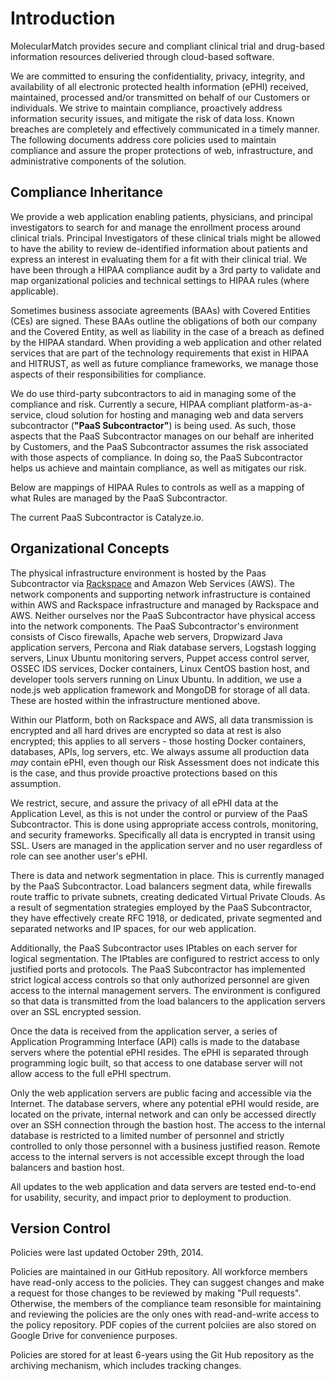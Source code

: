 # Introduction

MolecularMatch provides secure and compliant clinical trial and drug-based information resources deliveried through cloud-based software. 

We are committed to ensuring the confidentiality, privacy, integrity, and availability of all electronic protected health information (ePHI) received, maintained, processed and/or transmitted on behalf of our Customers or individuals.  We strive to maintain compliance, proactively address information security issues, and mitigate the risk of data loss.  Known breaches are completely and effectively communicated in a timely manner. The following documents address core policies used to maintain compliance and assure the proper protections of web, infrastructure, and administrative components of the solution.

## Compliance Inheritance

We provide a web application enabling patients, physicians, and principal investigators to search for and manage the enrollment process around clinical trials.  Principal Investigators of these clinical trials might be allowed to have the ability to review de-identified information about patients and express an interest in evaluating them for a fit with their clinical trial.  We have been through a HIPAA compliance audit by a 3rd party to validate and map organizational policies and technical settings to HIPAA rules (where applicable). 

Sometimes business associate agreements (BAAs) with Covered Entities (CEs) are signed. These BAAs outline the obligations of both our company and the Covered Entity, as well as liability in the case of a breach as defined by the HIPAA standard. When providing a web application and other related services that are part of the technology requirements that exist in HIPAA and HITRUST, as well as future compliance frameworks, we manage those aspects of their responsibilities for compliance. 

We do use third-party subcontractors to aid in managing some of the compliance and risk.  Currently a secure, HIPAA compliant platform-as-a-service, cloud solution for hosting and managing web and data servers subcontractor (**"PaaS Subcontractor"**) is being used.  As such, those aspects that the PaaS Subcontractor manages on our behalf are inherited by Customers, and the PaaS Subcontractor assumes the risk associated with those aspects of compliance. In doing so, the PaaS Subcontractor helps us achieve and maintain compliance, as well as mitigates our risk.

Below are mappings of HIPAA Rules to controls as well as a mapping of what Rules are managed by the PaaS Subcontractor.

The current PaaS Subcontractor is Catalyze.io.

## Organizational Concepts

The physical infrastructure environment is hosted by the Paas Subcontractor via [Rackspace](http://broadcast.rackspace.com/downloads/pdfs/RackspaceSecurityApproach.pdf) and Amazon Web Services (AWS). The network components and supporting network infrastructure is contained within AWS and Rackspace infrastructure and managed by Rackspace and AWS. Neither ourselves nor the PaaS Subcontractor have physical access into the network components. The PaaS Subcontractor's environment consists of Cisco firewalls, Apache web servers, Dropwizard Java application servers, Percona and Riak database servers, Logstash logging servers, Linux Ubuntu monitoring servers, Puppet access control server, OSSEC IDS services, Docker containers, Linux CentOS bastion host, and developer tools servers running on Linux Ubuntu.  In addition, we use a node.js web application framework and MongoDB for storage of all data.  These are hosted within the infrastructure mentioned above.

Within our Platform, both on Rackspace and AWS, all data transmission is encrypted and all hard drives are encrypted so data at rest is also encrypted; this applies to all servers - those hosting Docker containers, databases, APIs, log servers, etc. We always assume all production data *may* contain ePHI, even though our Risk Assessment does not indicate this is the case, and thus provide proactive protections based on this assumption.

We restrict, secure, and assure the privacy of all ePHI data at the Application Level, as this is not under the control or purview of the PaaS Subcontractor.  This is done using appropriate access controls, monitoring, and security frameworks.  Specifically all data is encrypted in transit using SSL.  Users are managed in the application server and no user regardless of role can see another user's ePHI.  

There is data and network segmentation in place.  This is currently managed by the PaaS Subcontractor.  Load balancers segment data, while firewalls route traffic to private subnets, creating dedicated Virtual Private Clouds.  As a result of segmentation strategies employed by the PaaS Subcontractor, they have effectively create RFC 1918, or dedicated, private segmented and separated networks and IP spaces, for our web application. 

Additionally, the PaaS Subcontractor uses IPtables on each server for logical segmentation. The IPtables are configured to restrict access to only justified ports and protocols. The PaaS Subcontractor has implemented strict logical access controls so that only authorized personnel are given access to the internal management servers. The environment is configured so that data is transmitted from the load balancers to the application servers over an SSL encrypted session.

Once the data is received from the application server, a series of Application Programming Interface (API) calls is made to the database servers where the potential ePHI resides. The ePHI is separated through programming logic built, so that access to one database server will not allow access to the full ePHI spectrum. 

Only the web application servers are public facing and accessible via the Internet. The database servers, where any potential ePHI would reside, are located on the private, internal network and can only be accessed directly over an SSH connection through the bastion host. The access to the internal database is restricted to a limited number of personnel and strictly controlled to only those personnel with a business justified reason. Remote access to the internal servers is not accessible except through the load balancers and bastion host.

All updates to the web application and data servers are tested end-to-end for usability, security, and impact prior to deployment to production.

## Version Control

Policies were last updated October 29th, 2014.

Policies are maintained in our GitHub repository.  All workforce members have read-only access to the policies.  They can suggest changes and make a request for those changes to be reviewed by making "Pull requests".  Otherwise, the members of the compliance team resonsible for maintaining and reviewing the policies are the only ones with read-and-write access to the policy repository.  PDF copies of the current polciies are also stored on Google Drive for convenience purposes. 

Policies are stored for at least 6-years using the Git Hub repository as the archiving mechanism, which includes tracking changes.  